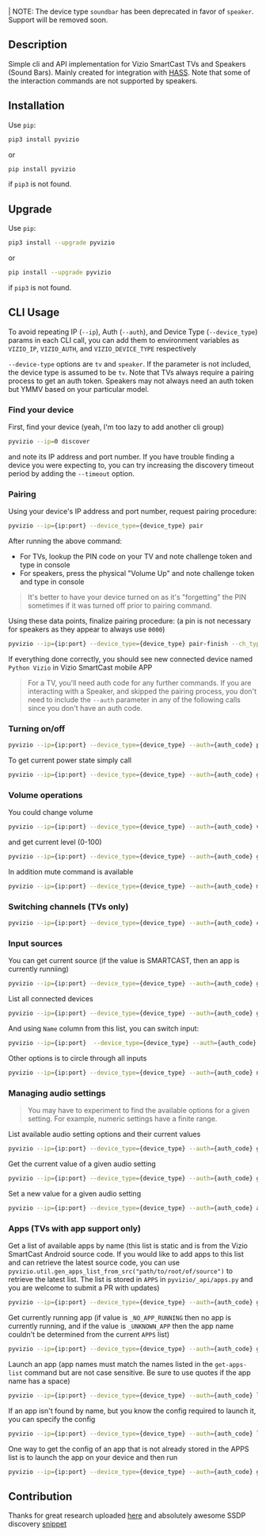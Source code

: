 | NOTE: The device type `soundbar` has been deprecated in favor of `speaker`. Support will be removed soon.

## Description

Simple cli and API implementation for Vizio SmartCast TVs and Speakers (Sound Bars). Mainly created for 
integration with [HASS](http://home-assistant.io). Note that some of the interaction commands are not supported by 
speakers.

## Installation

Use `pip`: 
```bash
pip3 install pyvizio
```
or
```bash
pip install pyvizio
```
if `pip3` is not found.

## Upgrade

Use `pip`: 
```bash
pip3 install --upgrade pyvizio
```
or
```bash
pip install --upgrade pyvizio
```
if `pip3` is not found.

## CLI Usage

To avoid repeating IP (`--ip`), Auth (`--auth`), and Device Type (`--device_type`) params in each CLI call, you can add them to environment variables as `VIZIO_IP`, `VIZIO_AUTH`, and `VIZIO_DEVICE_TYPE` respectively

`--device-type` options are `tv` and `speaker`. If the parameter is not included, the device type is assumed to be `tv`. Note that TVs always require a pairing process to get an auth token. Speakers may not always need an auth token but YMMV based on your particular model.

### Find your device

First, find your device (yeah, I'm too lazy to add another cli group)
```bash
pyvizio --ip=0 discover
```

and note its IP address and port number. If you have trouble finding a device you were expecting to, you can try increasing the discovery timeout period by adding the `--timeout` option.

### Pairing

Using your device's IP address and port number, request pairing procedure:

```bash
pyvizio --ip={ip:port} --device_type={device_type} pair
```
After running the above command:
- For TVs, lookup the PIN code on your TV and note challenge token and type in console
- For speakers, press the physical "Volume Up" and note challenge token and type in console

> It's better to have your device turned on as it's "forgetting" the PIN sometimes if it was turned off prior to pairing command.

Using these data points, finalize pairing procedure: (a pin is not necessary for speakers as they appear to always use `0000`)
```bash
pyvizio --ip={ip:port} --device_type={device_type} pair-finish --ch_type={challenge_type} --token={challenge_token} --pin={pin}
```
If everything done correctly, you should see new connected device named `Python Vizio` 
in Vizio SmartCast mobile APP 


> For a TV, you'll need auth code for any further commands. If you are interacting with a Speaker, and skipped the pairing process, you don't need to include the `--auth` parameter in any of the following calls since you don't have an auth code.

### Turning on/off

```bash
pyvizio --ip={ip:port} --device_type={device_type} --auth={auth_code} power {on|off|toggle}
```

To get current power state simply call

```bash
pyvizio --ip={ip:port} --device_type={device_type} --auth={auth_code} get-power-state
```

### Volume operations

You could change volume
```bash
pyvizio --ip={ip:port} --device_type={device_type} --auth={auth_code} volume {up|down} amount
```

and get current level (0-100)
```bash
pyvizio --ip={ip:port} --device_type={device_type} --auth={auth_code} get-volume-level
```

In addition mute command is available
```bash
pyvizio --ip={ip:port} --device_type={device_type} --auth={auth_code} mute {on|off|toggle}
```

### Switching channels (TVs only)
```bash
pyvizio --ip={ip:port} --device_type={device_type} --auth={auth_code} channel {up|down|prev} amount
```

### Input sources

You can get current source (if the value is SMARTCAST, then an app is currently runniing)

```bash
pyvizio --ip={ip:port} --device_type={device_type} --auth={auth_code} get-current-input
```

List all connected devices

```bash
pyvizio --ip={ip:port} --device_type={device_type} --auth={auth_code} get-inputs-list
```

And using `Name` column from this list, you can switch input:

```bash
pyvizio --ip={ip:port}  --device_type={device_type} --auth={auth_code} input {input_name}
```

Other options is to circle through all inputs
```bash
pyvizio --ip={ip:port} --device_type={device_type} --auth={auth_code} next-input
```

### Managing audio settings
> You may have to experiment to find the available options for a given setting. For example, numeric settings have a finite range.

List available audio setting options and their current values
```bash
pyvizio --ip={ip:port} --device_type={device_type} --auth={auth_code} get-all-audio-settings
```

Get the current value of a given audio setting
```bash
pyvizio --ip={ip:port} --device_type={device_type} --auth={auth_code} get-audio-setting {setting_name}
```
Set a new value for a given audio setting
```bash
pyvizio --ip={ip:port} --device_type={device_type} --auth={auth_code} audio-setting {setting_name} {new_value}
```

### Apps (TVs with app support only)

Get a list of available apps by name (this list is static and is from the Vizio SmartCast Android source code. If you would like to add apps to this list and can retrieve the latest source code, you can use `pyvizio.util.gen_apps_list_from_src("path/to/root/of/source")` to retrieve the latest list. The list is stored in `APPS` in `pyvizio/_api/apps.py` and you are welcome to submit a PR with updates)
```bash
pyvizio --ip={ip:port} --device_type={device_type} --auth={auth_code} get-apps-list
```

Get currently running app (if value is `_NO_APP_RUNNING` then no app is currently running, and if the value is `_UNKNOWN_APP` then the app name couldn't be determined from the current `APPS` list)
```bash
pyvizio --ip={ip:port} --device_type={device_type} --auth={auth_code} get-current-app
```

Launch an app (app names must match the names listed in the `get-apps-list` command but are not case sensitive. Be sure to use quotes if the app name has a space)
```bash
pyvizio --ip={ip:port} --device_type={device_type} --auth={auth_code} launch-app "{app_name}"
```

If an app isn't found by name, but you know the config required to launch it, you can specify the config
```bash
pyvizio --ip={ip:port} --device_type={device_type} --auth={auth_code} launch-app-config {APP_ID} {NAME_SPACE} {MESSAGE}
```

One way to get the config of an app that is not already stored in the APPS list is to launch the app on your device and then run
```bash
pyvizio --ip={ip:port} --device_type={device_type} --auth={auth_code} get-current-app-config
```

## Contribution

Thanks for great research uploaded [here](https://github.com/exiva/Vizio_SmartCast_API) and 
absolutely awesome SSDP discovery [snippet](https://gist.github.com/dankrause/6000248)
